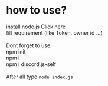 # how to use?
install node.js [Click here](https://nodejs.org/en/download/)</br>
fill requirement (like Token, owner id ...)</br>
</br>
Dont forget to use:</br>
npm init </br>
npm i </br>
npm i discord.js-self</br></br>
After all type `node index.js`
